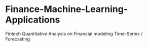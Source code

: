# Finance-Machine-Learning-Applications
Fintech
Quantitative Analysis on Financial modeling 
Time-Series / Forecasting
